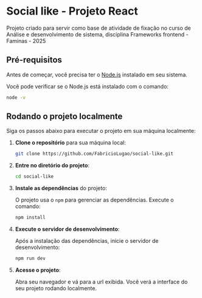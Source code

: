 # Social like - Projeto React

Projeto criado para servir como base de atividade de fixação no curso de Análise e desenvolvimento de sistema, disciplina Frameworks frontend - Faminas - 2025

## Pré-requisitos

Antes de começar, você precisa ter o [Node.js](https://nodejs.org/) instalado em seu sistema.

Você pode verificar se o Node.js está instalado com o comando:

```bash
node -v
```

## Rodando o projeto localmente

Siga os passos abaixo para executar o projeto em sua máquina localmente:

1. **Clone o repositório** para sua máquina local:

   ```bash
   git clone https://github.com/FabricioLugao/social-like.git
   ```

2. **Entre no diretório do projeto**:

   ```bash
   cd social-like
   ```

3. **Instale as dependências** do projeto:

   O projeto usa o `npm` para gerenciar as dependências. Execute o comando:

   ```bash
   npm install
   ```

4. **Execute o servidor de desenvolvimento**:

   Após a instalação das dependências, inicie o servidor de desenvolvimento:

   ```bash
   npm run dev
   ```

5. **Acesse o projeto**:

   Abra seu navegador e vá para a url exibida. Você verá a interface do seu projeto rodando localmente.
